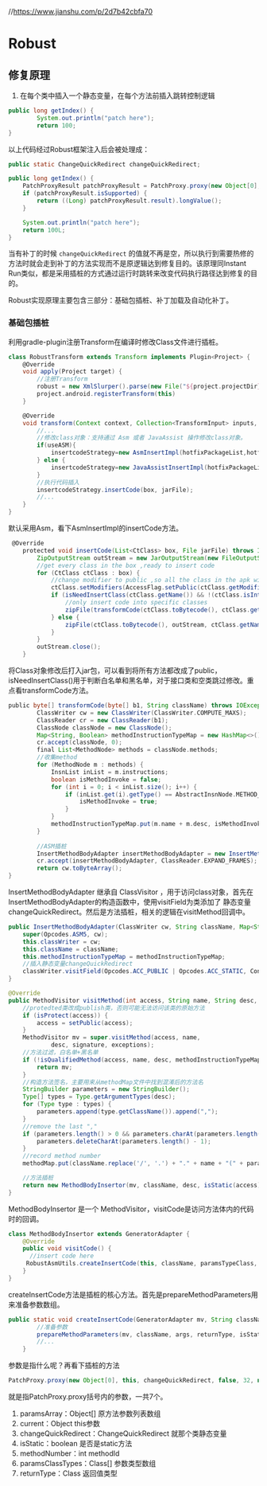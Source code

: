 //https://www.jianshu.com/p/2d7b42cbfa70

# Robust

## 修复原理
1. 在每个类中插入一个静态变量，在每个方法前插入跳转控制逻辑
```java
public long getIndex() {
        System.out.println("patch here");
        return 100;
}
```
以上代码经过Robust框架注入后会被处理成：
```java
public static ChangeQuickRedirect changeQuickRedirect;

public long getIndex() {
    PatchProxyResult patchProxyResult = PatchProxy.proxy(new Object[0], this, changeQuickRedirect, false, 32, new Class[0], long.class);
    if (patchProxyResult.isSupported) {
        return ((Long) patchProxyResult.result).longValue();
    }

    System.out.println("patch here");
    return 100L;
}
```
当有补丁的时候 `changeQuickRedirect` 的值就不再是空，所以执行到需要热修的方法时就会走到补丁的方法实现而不是原逻辑达到修复目的。该原理同Instant Run类似，都是采用插桩的方式通过运行时跳转来改变代码执行路径达到修复的目的。

Robust实现原理主要包含三部分：基础包插桩、补丁加载及自动化补丁。
### 基础包插桩
利用gradle-plugin注册Transform在编译时修改Class文件进行插桩。
```groovy
class RobustTransform extends Transform implements Plugin<Project> {
    @Override
    void apply(Project target) {
        //注册Transform
        robust = new XmlSlurper().parse(new File("${project.projectDir}/${Constants.ROBUST_XML}"))
        project.android.registerTransform(this)
    }

    @Override
    void transform(Context context, Collection<TransformInput> inputs, Collection<TransformInput> referencedInputs, TransformOutputProvider outputProvider, boolean isIncremental) throws IOException, TransformException, InterruptedException {
        //...
        //修改class对象：支持通过 Asm 或者 JavaAssist 操作修改class对象。
        if(useASM){
            insertcodeStrategy=new AsmInsertImpl(hotfixPackageList,hotfixMethodList,exceptPackageList,exceptMethodList,isHotfixMethodLevel,isExceptMethodLevel);
        } else {
            insertcodeStrategy=new JavaAssistInsertImpl(hotfixPackageList,hotfixMethodList,exceptPackageList,exceptMethodList,isHotfixMethodLevel,isExceptMethodLevel);
        }
        //执行代码插入
        insertcodeStrategy.insertCode(box, jarFile);
        //...
    }
}
```

默认采用Asm，看下AsmInsertImpl的insertCode方法。
```groovy
 @Override
    protected void insertCode(List<CtClass> box, File jarFile) throws IOException, CannotCompileException {
        ZipOutputStream outStream = new JarOutputStream(new FileOutputStream(jarFile));
        //get every class in the box ,ready to insert code
        for (CtClass ctClass : box) {
            //change modifier to public ,so all the class in the apk will be public ,you will be able to access it in the patch
            ctClass.setModifiers(AccessFlag.setPublic(ctClass.getModifiers()));
            if (isNeedInsertClass(ctClass.getName()) && !(ctClass.isInterface() || ctClass.getDeclaredMethods().length < 1)) {
                //only insert code into specific classes
                zipFile(transformCode(ctClass.toBytecode(), ctClass.getName().replaceAll("\\.", "/")), outStream, ctClass.getName().replaceAll("\\.", "/") + ".class");
            } else {
                zipFile(ctClass.toBytecode(), outStream, ctClass.getName().replaceAll("\\.", "/") + ".class");
            }
        }
        outStream.close();
    }
```
将Class对象修改后打入jar包，可以看到将所有方法都改成了public，isNeedInsertClass()用于判断白名单和黑名单，对于接口类和空类跳过修改。重点看transformCode方法。
```groovy
public byte[] transformCode(byte[] b1, String className) throws IOException {
        ClassWriter cw = new ClassWriter(ClassWriter.COMPUTE_MAXS);
        ClassReader cr = new ClassReader(b1);
        ClassNode classNode = new ClassNode();
        Map<String, Boolean> methodInstructionTypeMap = new HashMap<>();
        cr.accept(classNode, 0);
        final List<MethodNode> methods = classNode.methods;
        //收集method
        for (MethodNode m : methods) {
            InsnList inList = m.instructions;
            boolean isMethodInvoke = false;
            for (int i = 0; i < inList.size(); i++) {
                if (inList.get(i).getType() == AbstractInsnNode.METHOD_INSN) {
                    isMethodInvoke = true;
                }
            }
            methodInstructionTypeMap.put(m.name + m.desc, isMethodInvoke);
        }
        
        //ASM插桩
        InsertMethodBodyAdapter insertMethodBodyAdapter = new InsertMethodBodyAdapter(cw, className, methodInstructionTypeMap);
        cr.accept(insertMethodBodyAdapter, ClassReader.EXPAND_FRAMES);
        return cw.toByteArray();
}
```
InsertMethodBodyAdapter 继承自 ClassVisitor ，用于访问class对象，首先在InsertMethodBodyAdapter的构造函数中，使用visitField为类添加了
静态变量changeQuickRedirect。然后是方法插桩，相关的逻辑在visitMethod回调中。
```java
public InsertMethodBodyAdapter(ClassWriter cw, String className, Map<String, Boolean> methodInstructionTypeMap) {
    super(Opcodes.ASM5, cw);
    this.classWriter = cw;
    this.className = className;
    this.methodInstructionTypeMap = methodInstructionTypeMap;
    //插入静态变量changeQuickRedirect
    classWriter.visitField(Opcodes.ACC_PUBLIC | Opcodes.ACC_STATIC, Constants.INSERT_FIELD_NAME, Type.getDescriptor(ChangeQuickRedirect.class), null, null);
}

@Override
public MethodVisitor visitMethod(int access, String name, String desc, String signature, String[] exceptions) {
    //protedted类改成publish类，否则可能无法访问该类的原始方法
    if (isProtect(access)) {
        access = setPublic(access);
    }
    MethodVisitor mv = super.visitMethod(access, name,
            desc, signature, exceptions);
    //方法过滤，白名单+黑名单
    if (!isQualifiedMethod(access, name, desc, methodInstructionTypeMap)) {
        return mv;
    }
    //构造方法签名，主要用来从methodMap文件中找到混淆后的方法名
    StringBuilder parameters = new StringBuilder();
    Type[] types = Type.getArgumentTypes(desc);
    for (Type type : types) {
        parameters.append(type.getClassName()).append(",");
    }
    //remove the last ","
    if (parameters.length() > 0 && parameters.charAt(parameters.length() - 1) == ',') {
        parameters.deleteCharAt(parameters.length() - 1);
    }
    //record method number
    methodMap.put(className.replace('/', '.') + "." + name + "(" + parameters.toString() + ")", insertMethodCount.incrementAndGet())

    //方法插桩
    return new MethodBodyInsertor(mv, className, desc, isStatic(access), String.valueOf(insertMethodCount.get()), name, access);
}
```
MethodBodyInsertor 是一个 MethodVisitor，visitCode是访问方法体内的代码时的回调。
```java
class MethodBodyInsertor extends GeneratorAdapter {
    @Override
    public void visitCode() {
      //insert code here
     RobustAsmUtils.createInsertCode(this, className, paramsTypeClass, returnType, isStatic, Integer.valueOf(methodId));
    }
}
```
createInsertCode方法是插桩的核心方法。首先是prepareMethodParameters用来准备参数数组。

```java
public static void createInsertCode(GeneratorAdapter mv, String className, List<Type> args, Type returnType, boolean isStatic, int methodId) {
        //准备参数
        prepareMethodParameters(mv, className, args, returnType, isStatic, methodId);
        //...
    }
```
参数是指什么呢？再看下插桩的方法
```java
PatchProxy.proxy(new Object[0], this, changeQuickRedirect, false, 32, new Class[0], long.class);
```
就是指PatchProxy.proxy括号内的参数，一共7个。
1. paramsArray：Object[]
    原方法参数列表数组  
2. current：Object
    this参数
3. changeQuickRedirect：ChangeQuickRedirect
    就那个类静态变量
4. isStatic：boolean
    是否是static方法    
5. methodNumber：int
    methodId
6. paramsClassTypes：Class[]
    参数类型数组
7. returnType：Class
    返回值类型

